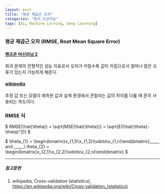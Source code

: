 ```yaml
---
layout: post
title: "평균 제곱근 오차"
categories: "용어_인공지능"
tags: [AI, Machine Lerning, Deep Learning]
---
```

### 평균 제곱근 오차 (RMSE, Root Mean Square Error)

#### [핸즈온 머신러닝 2](https://tensorflow.blog/핸즈온-머신러닝-1장-2장/2-2-큰-그림-보기/)

회귀 문제의 전형적인 성능 지표로서 오차가 커질수록 값이 커짐으로서 얼마나 많은 오류가 있는지 가늠하게 해준다.

#### [wikipedia](https://ko.wikipedia.org/wiki/평균_제곱근_편차)

추정 값 또는 모델이 예측한 값과 실제 환경에서 관찰되는 값의 차이를 다룰 때 흔히 사용되는 측도이다.


### RMSE 식

$ RMSE(\hat{\theta}) = \sqrt{MSE(\hat{\theta})} = \sqrt{E((\hat{\theta}-\theta)^2)} $

$ \theta_{1} = \begin{bmatrix}x_{1,1}\\x_{1,2}\\\vdots\\x_{1,n}\end{bmatrix}\,\,\,\,\,\,\,\, and \,\,\,\,\,\,\,\,\ theta_{2} = \begin{bmatrix}x_{2,1}\\x_{2,2}\\\vdots\\x_{2,n}\end{bmatrix} $

---

##### 참고문헌

1) wikipedia, Cross-validation (statistics), https://en.wikipedia.org/wiki/Cross-validation_(statistics)
